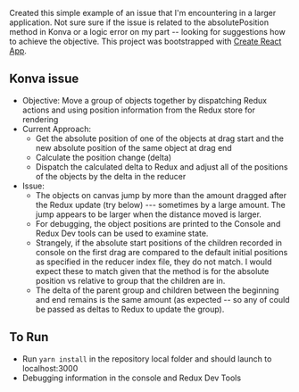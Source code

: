 Created this simple example of an issue that I'm encountering in a larger application. Not sure sure if the issue is related to the absolutePosition method in Konva or a logic error on my part -- looking for suggestions how to achieve the objective. This project was bootstrapped with [Create React App](https://github.com/facebookincubator/create-react-app).

## Konva issue
* Objective: Move a group of objects together by dispatching Redux actions and using position information from the Redux store for rendering
* Current Approach:
  + Get the absolute position of one of the objects at drag start and the new absolute position of the same object at drag end
  + Calculate the position change (delta)
  + Dispatch the calculated delta to Redux and adjust all of the positions of the objects by the delta in the reducer
* Issue:
  + The objects on canvas jump by more than the amount dragged after the Redux update (try below) --- sometimes by a large amount. The jump appears to be larger when the distance moved is larger. </li>
  + For debugging, the object positions are printed to the Console and Redux Dev tools can be used to examine state.
  + Strangely, if the absolute start positions of the children recorded in console on the first drag are compared to the default initial positions as specified in the reducer index file, they do not match. I would expect these to match given that the method is for the absolute position vs relative to group that the children are in.
  + The delta of the parent group and children between the beginning and end remains is the same amount (as expected -- so any of could be passed as deltas to Redux to update the group).</li>

## To Run

* Run `yarn install` in the repository local folder and should launch to localhost:3000
* Debugging information in the console and Redux Dev Tools

